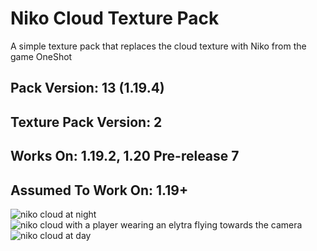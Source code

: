 # Niko Cloud Texture Pack

A simple texture pack that replaces the cloud texture with Niko from the game OneShot

## Pack Version: 13 (1.19.4)
## Texture Pack Version: 2
## Works On: 1.19.2, 1.20 Pre-release 7 
## Assumed To Work On: 1.19+

![niko cloud at night](https://github.com/LordCatIII/niko-cloud/assets/128284343/1b02a365-f680-4751-ad01-1c2ff458674f)
![niko cloud with a player wearing an elytra flying towards the camera](https://github.com/LordCatIII/niko-cloud/assets/128284343/09220816-4c39-4b43-9037-b1bbd0870191)
![niko cloud at day](https://github.com/LordCatIII/niko-cloud/assets/128284343/77b086a1-87f1-4b84-a588-8792840b02f0)

